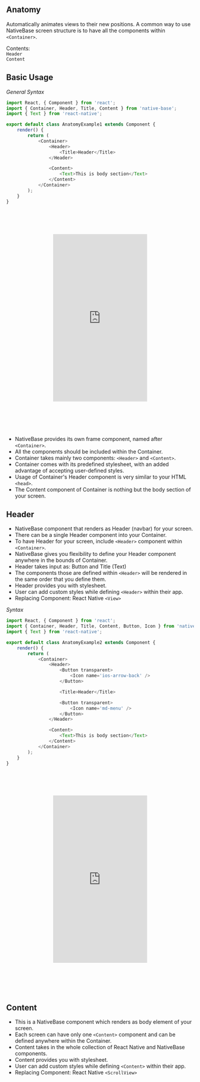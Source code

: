 Anatomy
-------
Automatically animates views to their new positions.
A common way to use NativeBase screen structure is to have all the components within `<Container>`.

Contents:  
`Header`  
`Content`

## Basic Usage

*General Syntax*
```JavaScript
import React, { Component } from 'react';
import { Container, Header, Title, Content } from 'native-base';
import { Text } from 'react-native';

export default class AnatomyExample1 extends Component {
	render() {
		return (
			<Container>
				<Header>
					<Title>Header</Title>
				</Header>

				<Content>
					<Text>This is body section</Text>
				</Content>
			</Container>
		);
	}
}
```

<div style="width:290px;height:593px;margin-left:auto;margin-right:auto;background-image:url(/images/iphone.png)">
		<iframe style="border-width:0px;background-color:white;
		width:337px;height:600px;margin-left:-23px;margin-top:-10px;
		-ms-transform: scale(0.75);
    -moz-transform: scale(0.75);
    -o-transform: scale(0.75);
    -webkit-transform: scale(0.75);
    transform: scale(0.75);
		" src="http://localhost:3000/#/app/1"></iframe>
</div>

* NativeBase provides its own frame component, named after `<Container>`.
* All the components should be included within the Container.
* Container takes mainly two components: `<Header>` and `<Content>`.
* Container comes with its predefined stylesheet, with an added advantage of accepting user-defined styles.
* Usage of Container's Header component is very similar to your HTML `<head>`.
* The Content component of Container is nothing but the body section of your screen.

## Header

* NativeBase component that renders as Header (navbar) for your screen.
* There can be a single Header component into your Container.
* To have Header for your screen, include `<Header>` component within `<Container>`.
* NativeBase gives you flexibility to define your Header component anywhere in the bounds of Container.
* Header takes input as: Button and Title (Text)
* The components those are defined within `<Header>` will be rendered in the same order that you define them.
* Header provides you with stylesheet.
* User can add custom styles while defining `<Header>` within their app.
* Replacing Component: React Native `<View>`

*Syntax*
```JavaScript
import React, { Component } from 'react';
import { Container, Header, Title, Content, Button, Icon } from 'native-base';
import { Text } from 'react-native';

export default class AnatomyExample2 extends Component {
	render() {
		return (
			<Container>
				<Header>
					<Button transparent>
						<Icon name='ios-arrow-back' />
					</Button>

					<Title>Header</Title>

					<Button transparent>
						<Icon name='md-menu' />
					</Button>
				</Header>

				<Content>
					<Text>This is body section</Text>
				</Content>
			</Container>
		);
	}
}
```

<div style="width:290px;height:593px;margin-left:auto;margin-right:auto;background-image:url(/images/iphone.png)">
		<iframe style="border-width:0px;background-color:white;
		width:337px;height:600px;margin-left:-23px;margin-top:-10px;
		-ms-transform: scale(0.75);
    -moz-transform: scale(0.75);
    -o-transform: scale(0.75);
    -webkit-transform: scale(0.75);
    transform: scale(0.75);
		" src="http://localhost:3000/#/app/2"></iframe>
</div>

## Content

* This is a NativeBase component which renders as body element of your screen.
* Each screen can have only one `<Content>` component and can be defined anywhere within the Container.
* Content takes in the whole collection of React Native and NativeBase components.
* Content provides you with stylesheet.
* User can add custom styles while defining `<Content>` within their app.
* Replacing Component: React Native `<ScrollView>`
